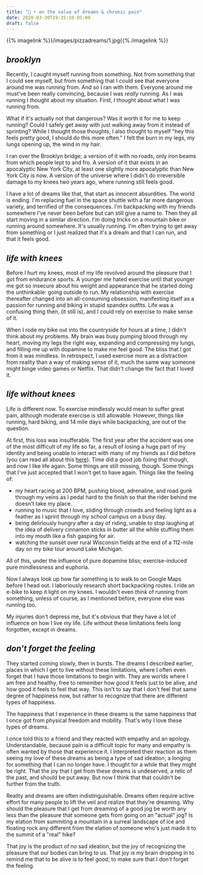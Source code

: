 ```yaml
---
title: "💭 • on the value of dreams & chronic pain"
date: 2020-03-30T19:35:10-05:00
draft: false
---
```

{{% imagelink %}}/images/pizzadreams/1.jpg{{% /imagelink %}}
## *brooklyn*
Recently, I caught myself running from something. Not from something that I could see myself, but from something that I could see that everyone around me was running from. And so I ran with them. Everyone around me must've been really convincing, because I was *really* running. As I was running I thought about my situation. First, I thought about what I was running from.

What if it's actually not that dangerous? Was it worth it for me to keep running? Could I safely get away with just walking away from it instead of sprinting? While I thought those thoughts, I also thought to myself "hey this feels pretty good, I should do this more often." I felt the burn in my legs, my lungs opening up, the wind in my hair.

I ran over the Brooklyn bridge; a version of it with no roads, only iron beams from which people lept to and fro. A version of it that exists in an apocalyptic New York City, at least one slightly more apocalyptic than New York City is now. A version of the universe where I didn't do irreversible damage to my knees two years ago, where running still feels good.

I have a lot of dreams like that, that start as innocent absurdities. The world is ending. I'm replacing fuel in the space shuttle with a far more dangerous variety, and terrified of the consequences. I'm backpacking with my friends somewhere I've never been before but can still give a name to. Then they all start moving in a similar direction. I'm doing tricks on a mountain bike or running around somewhere. It's usually running. I'm often trying to get away from something or I just realized that it's a dream and that I can run, and that it feels good.

<!-- In these dreams, the joy that I get is no different from the joy that others get from doing the same in reality. -->

## *life with knees*
Before I hurt my knees, most of my life revolved around the pleasure that I got from endurance sports. A younger me hated exercise until that younger me got so insecure about his weight and appearance that he started doing the unthinkable: going outside to run. My relationship with exercise thereafter changed into an all-consuming obsession, manifesting itself as a passion for running and biking in stupid spandex outfits. Life was a confusing thing then, (it still is), and I could rely on exercise to make sense of it.

When I rode my bike out into the countryside for hours at a time, I didn't think about my problems. My brain was busy pumping blood through my heart, moving my legs the right way, expanding and compressing my lungs, and filling me up with dopamine to make me feel good. The bliss that I got from it was mindless. In retrospect, I used exercise more as a distraction from reality than a way of making sense of it, much the same way someone might binge video games or Netflix. That didn't change the fact that I loved it.

## *life without knees*
Life is different now. To exercise mindlessly would mean to suffer great pain, although moderate exercise is still allowable. However, things like running, hard biking, and 14 mile days while backpacking, are out of the question.

At first, this loss was insufferable. The first year after the accident was one of the most difficult of my life so far, a result of losing a huge part of my identity and being unable to interact with many of my friends as I did before (you can read all about this [here](/posts/pizza/)). Time did a good job fixing that though, and now I like life again. Some things are still missing, though. Some things that I've just accepted that I won't get to have again. Things like the feeling of:

- my heart racing at 200 BPM, pushing blood, adrenaline, and road gunk through my veins as I pedal hard to the finish so that the rider behind me doesn't take my place.
- running to music that I love, sliding through crowds and feeling light as a feather as I sprint through my school campus on a busy day.
- being deliriously hungry after a day of riding, unable to stop laughing at the idea of delivery cinnamon sticks in butter all the while stuffing them into my mouth like a fish gasping for air.
- watching the sunset over rural Wisconsin fields at the end of a 112-mile day on my bike tour around Lake Michigan.

All of this, under the influence of pure dopamine bliss; exercise-induced pure mindlessness and euphoria.

Now I always look up how far something is to walk to on Google Maps before I head out. I laboriously research short backpacking routes. I ride an e-bike to keep it light on my knees. I wouldn't even *think* of running from something, unless of course, as I mentioned before, everyone else was running too.

My injuries don't depress me, but it's obvious that they have a lot of influence on how I live my life. Life without these limitations feels long forgotten, except in dreams.

## *don't forget the feeling*
They started coming slowly, then in bursts. The dreams I described earlier, places in which I get to live without these limitations, where I often even forget that I have those limitations to begin with. They are worlds where I am free and healthy, free to remember how *good* it feels just to be alive, and how good it feels to feel that way. This isn't to say that I don't feel that same degree of happiness now, but rather to recognize that there are different types of happiness.

The happiness that I experience in these dreams is the same happiness that I once got from physical freedom and mobility. That's why I love these types of dreams.

I once told this to a friend and they reacted with empathy and an apology. Understandable, because pain is a difficult topic for many and empathy is often wanted by those that experience it. I interpreted their reaction as them seeing my love of these dreams as being a type of sad ideation; a longing for something that I can no longer have. I thought for a while that they might be right. That the joy that I get from these dreams is undeserved, a relic of the past, and should be put away. But now I think that that couldn't be further from the truth.

Reality and dreams are often indistinguishable. Dreams often require active effort for many people to lift the veil and realize that they're dreaming. Why should the pleasure that I get from dreaming of a good jog be worth any less than the pleasure that someone gets from going on an "actual" jog? Is my elation from summiting a mountain in a surreal landscape of ice and floating rock any different from the elation of someone who's just made it to the summit of a "real" hike?

That joy is the product of no sad ideation, but the joy of recognizing the pleasure that our bodies can bring to us. That joy is my brain dropping in to remind me that to be alive is to feel good; to make sure that I don't forget the feeling.

